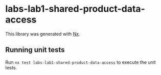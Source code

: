# labs-lab1-shared-product-data-access

This library was generated with [Nx](https://nx.dev).

## Running unit tests

Run `nx test labs-lab1-shared-product-data-access` to execute the unit tests.
